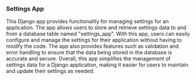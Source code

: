 ### Settings App
This Django app provides functionality for managing settings for an application. The app allows users to store and retrieve settings data to and from a database table named "settings_app". With this app, users can easily configure and manage the settings for their application without having to modify the code. The app also provides features such as validation and error handling to ensure that the data being stored in the database is accurate and secure. Overall, this app simplifies the management of settings data for a Django application, making it easier for users to maintain and update their settings as needed.